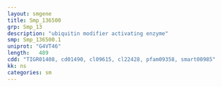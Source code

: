 ```yaml
---
layout: smgene
title: Smp_136500
grp: Smp_13
description: "ubiquitin modifier activating enzyme"
smp: Smp_136500.1
uniprot: "G4VT46"
length:   489
cdd: "TIGR01408, cd01490, cl09615, cl22428, pfam09358, smart00985"
kk: ns
categories: sm
---
```

